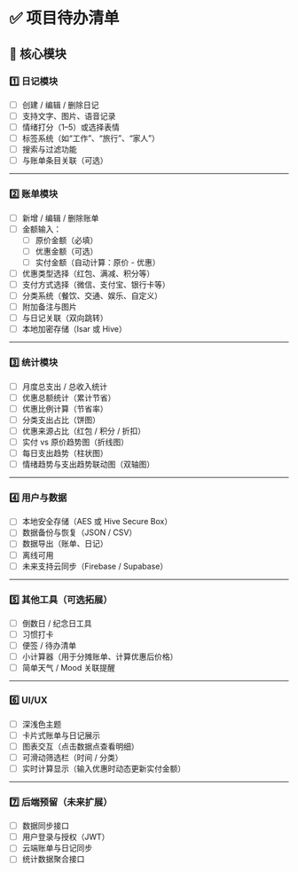 # ✅ 项目待办清单

## 🧱 核心模块

### 1️⃣ 日记模块
- [ ] 创建 / 编辑 / 删除日记
- [ ] 支持文字、图片、语音记录
- [ ] 情绪打分（1–5）或选择表情
- [ ] 标签系统（如“工作”、“旅行”、“家人”）
- [ ] 搜索与过滤功能
- [ ] 与账单条目关联（可选）

---

### 2️⃣ 账单模块
- [ ] 新增 / 编辑 / 删除账单
- [ ] 金额输入：
  - [ ] 原价金额（必填）
  - [ ] 优惠金额（可选）
  - [ ] 实付金额（自动计算：原价 - 优惠）
- [ ] 优惠类型选择（红包、满减、积分等）
- [ ] 支付方式选择（微信、支付宝、银行卡等）
- [ ] 分类系统（餐饮、交通、娱乐、自定义）
- [ ] 附加备注与图片
- [ ] 与日记关联（双向跳转）
- [ ] 本地加密存储（Isar 或 Hive）

---

### 3️⃣ 统计模块
- [ ] 月度总支出 / 总收入统计  
- [ ] 优惠总额统计（累计节省）
- [ ] 优惠比例计算（节省率）
- [ ] 分类支出占比（饼图）
- [ ] 优惠来源占比（红包 / 积分 / 折扣）
- [ ] 实付 vs 原价趋势图（折线图）
- [ ] 每日支出趋势（柱状图）
- [ ] 情绪趋势与支出趋势联动图（双轴图）

---

### 4️⃣ 用户与数据
- [ ] 本地安全存储（AES 或 Hive Secure Box）
- [ ] 数据备份与恢复（JSON / CSV）
- [ ] 数据导出（账单、日记）
- [ ] 离线可用
- [ ] 未来支持云同步（Firebase / Supabase）

---

### 5️⃣ 其他工具（可选拓展）
- [ ] 倒数日 / 纪念日工具
- [ ] 习惯打卡
- [ ] 便签 / 待办清单
- [ ] 小计算器（用于分摊账单、计算优惠后价格）
- [ ] 简单天气 / Mood 关联提醒

---

### 6️⃣ UI/UX
- [ ] 深浅色主题
- [ ] 卡片式账单与日记展示
- [ ] 图表交互（点击数据点查看明细）
- [ ] 可滑动筛选栏（时间 / 分类）
- [ ] 实时计算显示（输入优惠时动态更新实付金额）

---

### 7️⃣ 后端预留（未来扩展）
- [ ] 数据同步接口
- [ ] 用户登录与授权（JWT）
- [ ] 云端账单与日记同步
- [ ] 统计数据聚合接口
